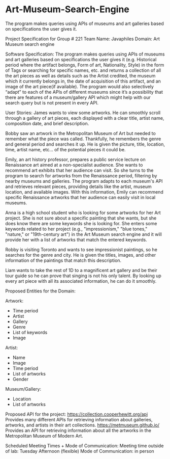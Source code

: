 # Art-Museum-Search-Engine
The program makes queries using APIs of museums and art galleries based on specifications the user gives it.


Project Specification for Group # 221
Team Name: Javaphiles 
Domain:
Art Museum search engine

Software Specification:
The program makes queries using APIs of museums and art galleries based on specifications the user gives it (e.g. Historical period where the artifact belongs, Form of art, Nationality, Style) in the form of Tags or searching for specific names, etc. and returns a collection of all the art pieces as well as details such as the Artist credited, the museum which it currently belongs in, the date of acquisition of this artifact, and an image of the art piece(if available). The program would also selectively “adapt” to each of the APIs of different museums since it’s a possibility that there are features of a museum/gallery API which might help with our search query but is not present in every API.

User Stories: 
James wants to view some artworks. He can smoothly scroll through a gallery of art pieces, each displayed with a clear title, artist name, composition date, and brief description.

Bobby saw an artwork in the Metropolitan Museum of Art but needed to remember what the piece was called. Thankfully, he remembers the genre and general period and searches it up. He is given the picture, title, location, time, artist name, etc… of the potential pieces it could be.

Emily, an art history professor, prepares a public service lecture on Renaissance art aimed at a non-specialist audience. She wants to recommend art exhibits that her audience can visit. So she turns to the program to search for artworks from the Renaissance period, filtering by nearby museums and galleries. The program adapts to each museum's API and retrieves relevant pieces, providing details like the artist, museum location, and available images. With this information, Emily can recommend specific Renaissance artworks that her audience can easily visit in local museums.

Anna is a high school student who is looking for some artworks for her Art project. She is not sure about a specific painting that she wants, but she does know there are some keywords she is looking for. She enters some keywords related to her project (e.g., "impressionism," "blue tones," "nature," or "19th-century art") in the Art Museum search engine and it will provide her with a list of artworks that match the entered keywords. 

Robby is visiting Toronto and wants to see impressionist paintings, so he searches for the genre and city. He is given the titles, images, and other information of the paintings that match this description.

Liam wants to take the rest of 1D to a magnificent art gallery and be their tour guide so he can prove that singing is not his only talent. By looking up every art piece with all its associated information, he can do it smoothly. 

Proposed Entities for the Domain:

Artwork: 
- Time period
- Artist
- Gallery
- Genre
- List of keywords
- Image

Artist:
- Name
- Image
- Time period
- List of artworks
- Gender

Museum/Gallery:
- Location
- List of artworks

Proposed API for the project:
https://collection.cooperhewitt.org/api
Provides many different APIs for retrieving information about galleries, artworks, and artists in their art collections.
https://metmuseum.github.io/ 
Provides an API for retrieving information about all the artworks in the Metropolitan Museum of Modern Art.


Scheduled Meeting Times + Mode of Communication:
Meeting time outside of lab: Tuesday Afternoon (flexible)
Mode of Communication: in person

